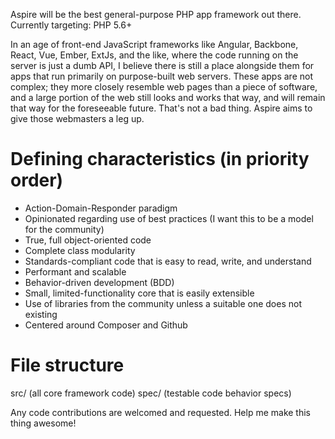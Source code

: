 Aspire will be the best general-purpose PHP app framework out there.
Currently targeting: PHP 5.6+

In an age of front-end JavaScript frameworks like Angular, Backbone, React, Vue,
Ember, ExtJs, and the like, where the code running on the server is just a dumb API,
I believe there is still a place alongside them for apps that run primarily on
purpose-built web servers. These apps are not complex; they more closely resemble
web pages than a piece of software, and a large portion of the web still looks
and works that way, and will remain that way for the foreseeable future. That's
not a bad thing. Aspire aims to give those webmasters a leg up.

# Defining characteristics (in priority order)
 - Action-Domain-Responder paradigm
 - Opinionated regarding use of best practices (I want this to be a model for the community)
 - True, full object-oriented code
 - Complete class modularity
 - Standards-compliant code that is easy to read, write, and understand
 - Performant and scalable
 - Behavior-driven development (BDD)
 - Small, limited-functionality core that is easily extensible
 - Use of libraries from the community unless a suitable one does not existing
 - Centered around Composer and Github

# File structure

src/    (all core framework code)
spec/   (testable code behavior specs)


Any code contributions are welcomed and requested. Help me make this thing awesome!